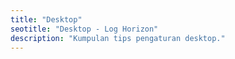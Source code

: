 ```yaml
---
title: "Desktop"
seotitle: "Desktop - Log Horizon"
description: "Kumpulan tips pengaturan desktop."
---
```

